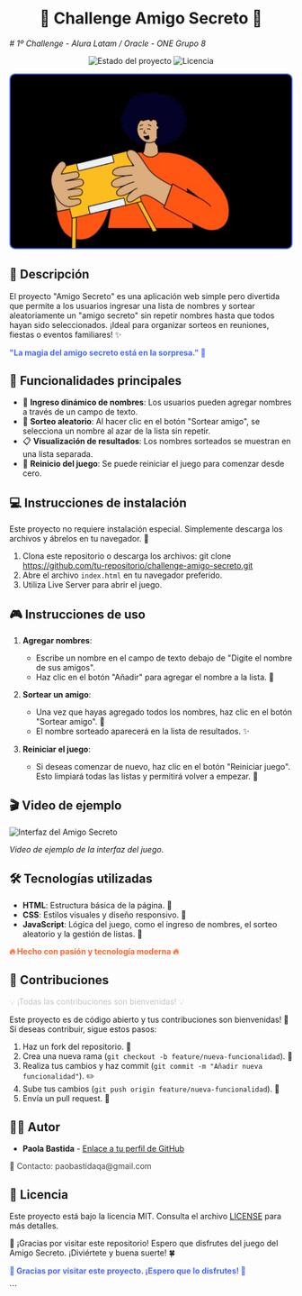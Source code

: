 <h1 align="center"> 🎁 Challenge Amigo Secreto 🎉 </h1>
<em align="center"> # 1º Challenge - Alura Latam / Oracle - ONE Grupo 8</em>


<p align="center">
  <img src="https://img.shields.io/badge/Estado-En%20desarrollo-blueviolet" alt="Estado del proyecto">

  <img src="https://img.shields.io/badge/Licencia-MIT-green" alt="Licencia">
</p>

<div align="center">
  <img src="assets/amigoSecreto.jpg" alt="Carátula del Amigo Secreto" style="border: 2px solid #4B69FD; border-radius: 10px; width: 500px;">
</div>

## 📖 Descripción
El proyecto "Amigo Secreto" es una aplicación web simple pero divertida que permite a los usuarios ingresar una lista de nombres y sortear aleatoriamente un "amigo secreto" sin repetir nombres hasta que todos hayan sido seleccionados. ¡Ideal para organizar sorteos en reuniones, fiestas o eventos familiares! ✨

<p style="color: #4B69FD; font-weight: bold;">"La magia del amigo secreto está en la sorpresa." 🎲 

## 🌟 Funcionalidades principales

- 📝 **Ingreso dinámico de nombres**: Los usuarios pueden agregar nombres a través de un campo de texto.
- 🎲 **Sorteo aleatorio**: Al hacer clic en el botón "Sortear amigo", se selecciona un nombre al azar de la lista sin repetir.
- 📋 **Visualización de resultados**: Los nombres sorteados se muestran en una lista separada.
- 🔄 **Reinicio del juego**: Se puede reiniciar el juego para comenzar desde cero.

## 💻 Instrucciones de instalación

Este proyecto no requiere instalación especial. Simplemente descarga los archivos y ábrelos en tu navegador. 🚀

1. Clona este repositorio o descarga los archivos: 
      git clone https://github.com/tu-repositorio/challenge-amigo-secreto.git
2. Abre el archivo `index.html` en tu navegador preferido.
3. Utiliza Live Server para abrir el juego.

## 🎮 Instrucciones de uso

1. **Agregar nombres**:
   - Escribe un nombre en el campo de texto debajo de "Digite el nombre de sus amigos".
   - Haz clic en el botón "Añadir" para agregar el nombre a la lista. 👤

2. **Sortear un amigo**:
   - Una vez que hayas agregado todos los nombres, haz clic en el botón "Sortear amigo". 🎲
   - El nombre sorteado aparecerá en la lista de resultados. ✨

3. **Reiniciar el juego**:
   - Si deseas comenzar de nuevo, haz clic en el botón "Reiniciar juego". Esto limpiará todas las listas y permitirá volver a empezar. 🔁

## 🎬 Video de ejemplo

![Interfaz del Amigo Secreto](assets/AnimaciónAmigoSecreto.gif)

*Video de ejemplo de la interfaz del juego.*

## 🛠️ Tecnologías utilizadas

- **HTML**: Estructura básica de la página. 📑
- **CSS**: Estilos visuales y diseño responsivo. 🎨
- **JavaScript**: Lógica del juego, como el ingreso de nombres, el sorteo aleatorio y la gestión de listas. 🧠

<p style="color: #fe652b; font-weight: bold; aling:"center";>🔥 Hecho con pasión y tecnología moderna 🔥</p>

## 🤝 Contribuciones

<p style="color: #C4C4C4;">💡 ¡Todas las contribuciones son bienvenidas! 💡</p>

Este proyecto es de código abierto y tus contribuciones son bienvenidas! 🌱 Si deseas contribuir, sigue estos pasos:

1. Haz un fork del repositorio. 🍴
2. Crea una nueva rama (`git checkout -b feature/nueva-funcionalidad`). 🌿
3. Realiza tus cambios y haz commit (`git commit -m "Añadir nueva funcionalidad"`). ✏️
4. Sube tus cambios (`git push origin feature/nueva-funcionalidad`). 🚀
5. Envía un pull request. 💌

## 👩‍💻 Autor

- **Paola Bastida** - [Enlace a tu perfil de GitHub](https://github.com/PaoBasQA/challenge-amigo-secreto_esp-main)
<p style="color: #444444;">📧 Contacto: paobastidaqa@gmail.com</p>

## 📜 Licencia

Este proyecto está bajo la licencia MIT. Consulta el archivo [LICENSE](LICENSE) para más detalles.

🎉 ¡Gracias por visitar este repositorio! Espero que disfrutes del juego del Amigo Secreto.
¡Diviértete y buena suerte! 🍀

<p style="color: #4B69FD; font-weight: bold;">🌟 Gracias por visitar este proyecto. ¡Espero que lo disfrutes! 🌟</p>
```